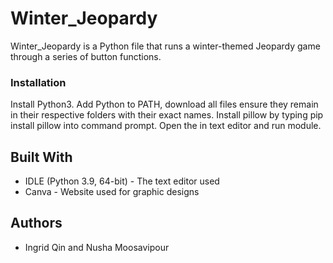# Winter_Jeopardy

Winter_Jeopardy is a Python file that runs a winter-themed Jeopardy game through a series of button functions.

### Installation

Install Python3. Add Python to PATH, download all files ensure they remain in their respective folders with their exact names. Install pillow by typing pip install pillow into command prompt. Open the in text editor and run module.

## Built With

* IDLE (Python 3.9, 64-bit) - The text editor used
* Canva - Website used for graphic designs

## Authors

* Ingrid Qin and Nusha Moosavipour
